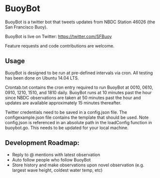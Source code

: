 # BuoyBot

BuoyBot is a twitter bot that tweets updates from NBDC Station 46026 (the San Francisco Buoy).

BuoyBot is live on Twitter: https://twitter.com/SFBuoy

Feature requests and code contributions are welcome.

## Usage
BuoyBot is designed to be run at pre-defined intervals via cron. All testing has been done on Ubuntu 14.04 LTS.

Crontab.txt contains the cron entry required to run BuoyBot at 0010, 0610, 0910, 1210, 1510, and 1810 daily. BuoyBot runs at 10 minutes past the hour since NBDC observations are taken at 50 minutes past the hour and updates are available approximately 15 minutes thereafter.

Twitter credentials need to be saved in a config.json file. The configexample.json file contains the template that should be used. Note config.json is referenced in an absolute path in the loadConfig function in buoybot.go. This needs to be updated for your local machine.

## Development Roadmap:
- Reply to @ mentions with latest observation
- Auto follow people who follow BuoyBot
- Store history and make observations upon novel observation (e.g. largest wave height, coldest water temp, etc)